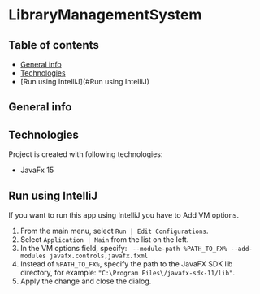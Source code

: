 # LibraryManagementSystem

## Table of contents
* [General info](#general-info)
* [Technologies](#technologies)
* [Run using IntelliJ](#Run using IntelliJ)

## General info


## Technologies
Project is created with following technologies:
* JavaFx 15


## Run using IntelliJ
If you want to run this app using IntelliJ you have to Add VM options.
1. From the main menu, select ```Run | Edit Configurations```.
2. Select ```Application | Main``` from the list on the left.
3. In the VM options field, specify: ``` --module-path %PATH_TO_FX% --add-modules javafx.controls,javafx.fxml```
4. Instead of ```%PATH_TO_FX%```, specify the path to the JavaFX SDK lib directory, for example: ```"C:\Program Files\/javafx-sdk-11/lib"```.
5. Apply the change and close the dialog.